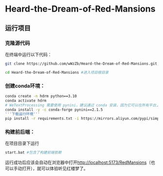 # Heard-the-Dream-of-Red-Mansions




## 运行项目
### 克隆源代码
在终端中运行以下代码：

```bash
git clone https://github.com/wWzZb/Heard-the-Dream-of-Red-Mansions.git #下载源代码到本地

cd Heard-the-Dream-of-Red-Mansions #进入项目根目录

```



### 创建conda环境：
```bash
conda create -n hdrm python==3.10
conda activate hdrm
# WeTextProcessing 需要使用 pynini，建议通过 conda 安装，因为它可以在所有平台上运行。
conda install -y -c conda-forge pynini==2.1.5
'''下载运行环境'''
pip install -r requirements.txt -i https://mirrors.aliyun.com/pypi/simple/ --trusted-host=mirrors.aliyun.com
```



### 构建前后端：
在项目目录下运行

```bash
start.bat #包含了构建前端依赖
```

运行成功后应该会自动在浏览器中打开[http://localhost:5173/RedMansions](http://localhost:5173/RedMansions)（也可以手动打开），就可以体验听见红楼梦了。

